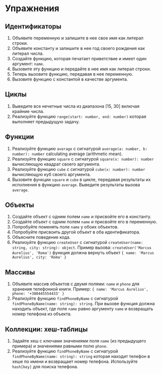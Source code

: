 # Упражнения

## Идентификаторы

1. Объявите переменную и запишите в нее свое имя как литерал строки.
2. Объявите константу и запишите в нее год своего рождения как литерал числа.
3. Создайте функцию, которая печатает приветствие и имеет один аргумент: `name`.
4. Вызовите эту функцию и передайте в нее имя как литерал строки.
5. Теперь вызовите функцию, передавая в нее переменную.
6. Вызовите функцию с константой в качестве аргумента.

## Циклы

1. Выведите все нечетные числа из диапазона [15, 30] включая крайние числа.
2. Реализуйте функцию `range(start: number, end: number)` которая выполняет
предыдущую задачу.

## Функции

1. Реализуйте функцию `average` с сигнатурой
`average(a: number, b: number): number` calculating average (arithmetic mean).
2. Реализуйте функцию `square` с сигнатурой
`square(x: number): number` вычисляющую квадрат своего аргумента.
3. Реализуйте функцию `cube` с сигнатурой
`cube(x: number): number` вычисляющую куб своего аргумента.
4. Вызовите функции `square` и `cube` в цикле, передавая результаты их исполнения
в функцию `average`. Выведите результаты вызова `average`.

## Объекты

1. Создайте объект с одним полем `name` и присвойте его в константу.
2. Создайте объект с одним полем `name` и присвойте его в переменную.
3. Попробуйте поменять поле `name` у обоих объектов.
4. Попробуйте присвоить другой объект в оба идентификатора.
5. Объясните поведение кода.
6. Реализуйте функцию `createUser` с сигнатурой
`createUser(name: string, city: string): object`. Пример вызова:
`createUser('Marcus Aurelius', 'Roma')` функция должна вернуть объект
`{ name: 'Marcus Aurelius', city: 'Roma' }`

## Массивы

1. Объявите массив объектов с двумя полями: `name` и `phone` для хранения
телефонной книги. Пример: `{ name: 'Marcus Aurelius', phone: '+380445554433' }`
2. Реализуйте функцию `findPhoneByName` с сигнатурой
`findPhoneByName(name: string): string`. При вызове функция должна находить объект,
где поле `name` равно аргументу `name` и возвращать номер телефона из объекта.

## Коллекции: хеш-таблицы

1. Задайте хеш с ключами значениями поля `name` (из предыдущего примера)
и значениями равными полю `phone`.
2. Реализуйте функцию `findPhoneByName` с сигнатурой
`findPhoneByName(name: string): string` которая находит телефон в хеше по имени
и возвращает номер телефона. Используйте `hash[key]` для поиска телефона.
